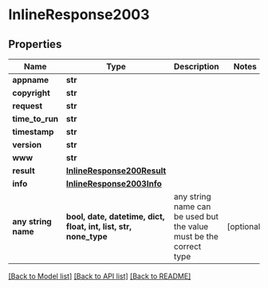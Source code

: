 # InlineResponse2003


## Properties
Name | Type | Description | Notes
------------ | ------------- | ------------- | -------------
**appname** | **str** |  | 
**copyright** | **str** |  | 
**request** | **str** |  | 
**time_to_run** | **str** |  | 
**timestamp** | **str** |  | 
**version** | **str** |  | 
**www** | **str** |  | 
**result** | [**InlineResponse200Result**](InlineResponse200Result.md) |  | 
**info** | [**InlineResponse2003Info**](InlineResponse2003Info.md) |  | 
**any string name** | **bool, date, datetime, dict, float, int, list, str, none_type** | any string name can be used but the value must be the correct type | [optional]

[[Back to Model list]](../README.md#documentation-for-models) [[Back to API list]](../README.md#documentation-for-api-endpoints) [[Back to README]](../README.md)


